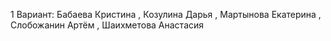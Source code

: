 1 Вариант: Бабаева Кристина , Козулина Дарья , Мартынова Екатерина , Слобожанин Артём , Шаихметова Анастасия 
